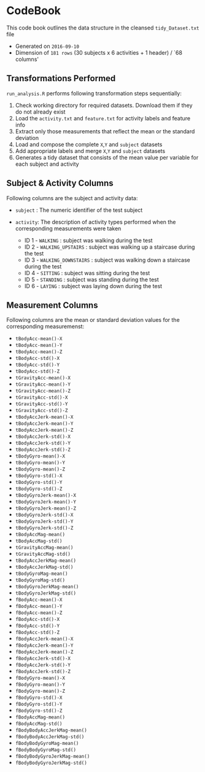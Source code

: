 # CodeBook
This code book outlines the data structure in the cleansed `tidy_Dataset.txt` file

* Generated on `2016-09-10`
* Dimension of `181 rows` (30 subjects x 6 activities + 1 header) / `68 columns'

## Transformations Performed
`run_analysis.R` performs following transformation steps sequentially:

1. Check working directory for required datasets. Download them if they do not already exist
2. Load the `activity.txt` and `feature.txt` for activity labels and feature info
3. Extract only those measurements that reflect the mean or the standard deviation
4. Load and compose the complete `X`,`Y` and `subject` datasets 
5. Add appropriate labels and merge `X`,`Y` and `subject` datasets 
6. Generates a tidy dataset that consists of the mean value per variable for each subject and activity

## Subject & Activity Columns
Following columns are the subject and activity data:

* `subject` : The numeric identifier of the test subject 
* `activity`: The description of activity types performed when the corresponding measurements were taken

  * ID 1 - `WALKING` : subject was walking during the test
  * ID 2 - `WALKING_UPSTAIRS` : subject was walking up a staircase during the test
  * ID 3 - `WALKING_DOWNSTAIRS` : subject was walking down a staircase during the test
  * ID 4 - `SITTING` : subject was sitting during the test
  * ID 5 - `STANDING` : subject was standing during the test
  * ID 6 - `LAYING` : subject was laying down during the test

## Measurement Columns
Following columns are the mean or standard deviation values for the corresponding measuremenst:

* `tBodyAcc-mean()-X`           
* `tBodyAcc-mean()-Y`          
* `tBodyAcc-mean()-Z`           
* `tBodyAcc-std()-X`           
* `tBodyAcc-std()-Y`            
* `tBodyAcc-std()-Z`           
* `tGravityAcc-mean()-X`        
* `tGravityAcc-mean()-Y`       
* `tGravityAcc-mean()-Z`        
* `tGravityAcc-std()-X`        
* `tGravityAcc-std()-Y`         
* `tGravityAcc-std()-Z`        
* `tBodyAccJerk-mean()-X`       
* `tBodyAccJerk-mean()-Y`      
* `tBodyAccJerk-mean()-Z`       
* `tBodyAccJerk-std()-X`       
* `tBodyAccJerk-std()-Y`        
* `tBodyAccJerk-std()-Z`       
* `tBodyGyro-mean()-X`          
* `tBodyGyro-mean()-Y`         
* `tBodyGyro-mean()-Z`          
* `tBodyGyro-std()-X`          
* `tBodyGyro-std()-Y`           
* `tBodyGyro-std()-Z`          
* `tBodyGyroJerk-mean()-X`     
* `tBodyGyroJerk-mean()-Y`     
* `tBodyGyroJerk-mean()-Z`      
* `tBodyGyroJerk-std()-X`      
* `tBodyGyroJerk-std()-Y`       
* `tBodyGyroJerk-std()-Z`      
* `tBodyAccMag-mean()`          
* `tBodyAccMag-std()`          
* `tGravityAccMag-mean()`       
* `tGravityAccMag-std()`       
* `tBodyAccJerkMag-mean()`      
* `tBodyAccJerkMag-std()`      
* `tBodyGyroMag-mean()`         
* `tBodyGyroMag-std()`         
* `tBodyGyroJerkMag-mean()`     
* `tBodyGyroJerkMag-std()`     
* `fBodyAcc-mean()-X`           
* `fBodyAcc-mean()-Y`          
* `fBodyAcc-mean()-Z`           
* `fBodyAcc-std()-X`           
* `fBodyAcc-std()-Y`            
* `fBodyAcc-std()-Z`           
* `fBodyAccJerk-mean()-X`       
* `fBodyAccJerk-mean()-Y`      
* `fBodyAccJerk-mean()-Z`       
* `fBodyAccJerk-std()-X`       
* `fBodyAccJerk-std()-Y`        
* `fBodyAccJerk-std()-Z`       
* `fBodyGyro-mean()-X`          
* `fBodyGyro-mean()-Y`         
* `fBodyGyro-mean()-Z`          
* `fBodyGyro-std()-X`          
* `fBodyGyro-std()-Y`           
* `fBodyGyro-std()-Z`          
* `fBodyAccMag-mean()`          
* `fBodyAccMag-std()`          
* `fBodyBodyAccJerkMag-mean()`  
* `fBodyBodyAccJerkMag-std()`  
* `fBodyBodyGyroMag-mean()`     
* `fBodyBodyGyroMag-std()`     
* `fBodyBodyGyroJerkMag-mean()` 
* `fBodyBodyGyroJerkMag-std()` 

